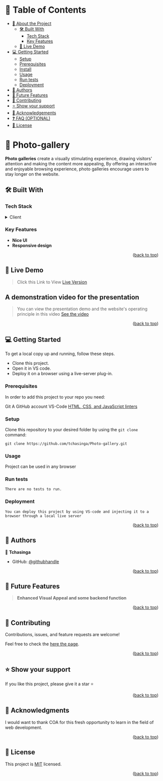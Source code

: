 <a name="readme-top"></a>

# 📗 Table of Contents

- [📖 About the Project](#about-project)
  - [🛠 Built With](#built-with)
    - [Tech Stack](#tech-stack)
    - [Key Features](#key-features)
  - [🚀 Live Demo](#live-demo)
- [💻 Getting Started](#getting-started)
  - [Setup](#setup)
  - [Prerequisites](#prerequisites)
  - [Install](#install)
  - [Usage](#usage)
  - [Run tests](#run-tests)
  - [Deployment](#deployment)
- [👥 Authors](#authors)
- [🔭 Future Features](#future-features)
- [🤝 Contributing](#contributing)
- [⭐️ Show your support](#support)
- [🙏 Acknowledgements](#acknowledgements)
- [❓ FAQ (OPTIONAL)](#faq)
- [📝 License](#license)


# 📖 Photo-gallery<a name="about-project"></a>

**Photo galleries** create a visually stimulating experience, drawing visitors' attention and making the content more appealing, By offering an interactive and enjoyable browsing experience, photo galleries encourage users to stay longer on the website.

## 🛠 Built With <a name="built-with"></a>

### Tech Stack <a name="tech-stack"></a>

<details>
  <summary>Client</summary>
  <ul>
    <li><a href="https://developer.mozilla.org/en-US/docs/Web/HTML">HTML</a></li>
    <li><a href="https://developer.mozilla.org/en-US/docs/Web/CSS">CSS</a></li>
    <li><a href="https://developer.mozilla.org/en-US/docs/Web/javascript">JavaScript</a></li>
  </ul>
</details>

### Key Features <a name="key-features"></a>

- **Nice UI**
- **Responsive design**

<p align="right">(<a href="#readme-top">back to top</a>)</p>

## 🚀 Live Demo <a name="live-demo"></a>

>Click this Link to View [Live Version](https://maphoto-zagallery.netlify.app/)


## A demonstration video for the presentation
 
 >You can view the presentation demo and the website's operating principle in this video [See the video](https://www.loom.com/share/622c32abd6f445e0a7b721cf93dfe932?sid=965d7fdc-2f0b-4f2d-83f3-259575aff415)

<p align="right">(<a href="#readme-top">back to top</a>)</p>

## 💻 Getting Started <a name="getting-started"></a>

To get a local copy up and running, follow these steps.

- Clone this project.
- Open it in VS code.
- Deploy it on a browser using a live-server plug-in.

### Prerequisites

In order to add this project to your repo you need:

Git
A GitHub account
VS-Code
<a href="https://www.w3schools.com/">HTML, CSS, and JavaScript linters</a>

### Setup

Clone this repository to your desired folder by using the `git clone` command:

```
git clone https://github.com/tchasinga/Photo-gallery.git
```


### Usage

Project can be used in any browser

### Run tests
```
There are no tests to run.
```
### Deployment
```
You can deploy this project by using VS-code and injecting it to a browser through a local live server
```

<p align="right">(<a href="#readme-top">back to top</a>)</p>

## 👥 Authors <a name="authors"></a>

👤 **Tchasinga**

- GitHub: [@githubhandle](https://github.com/tchasinga)


<p align="right">(<a href="#readme-top">back to top</a>)</p>

## 🔭 Future Features <a name="future-features"></a>

> **Enhanced Visual Appeal and some backend function**


<p align="right">(<a href="#readme-top">back to top</a>)</p>

## 🤝 Contributing <a name="contributing"></a>

Contributions, issues, and feature requests are welcome!

Feel free to check the [here the page](https://github.com/tchasinga/Photo-gallery/issues/2).

<p align="right">(<a href="#readme-top">back to top</a>)</p>

## ⭐️ Show your support <a name="support"></a>

If you like this project, please give it a star ⭐️

<p align="right">(<a href="#readme-top">back to top</a>)</p>

## 🙏 Acknowledgments <a name="acknowledgements"></a>

I would want to thank COA for this fresh opportunity to learn in the field of web development. 

<p align="right">(<a href="#readme-top">back to top</a>)</p>

## 📝 License <a name="license"></a>

This project is [MIT](./LICENSE) licensed.

<p align="right">(<a href="#readme-top">back to top</a>)</p>
